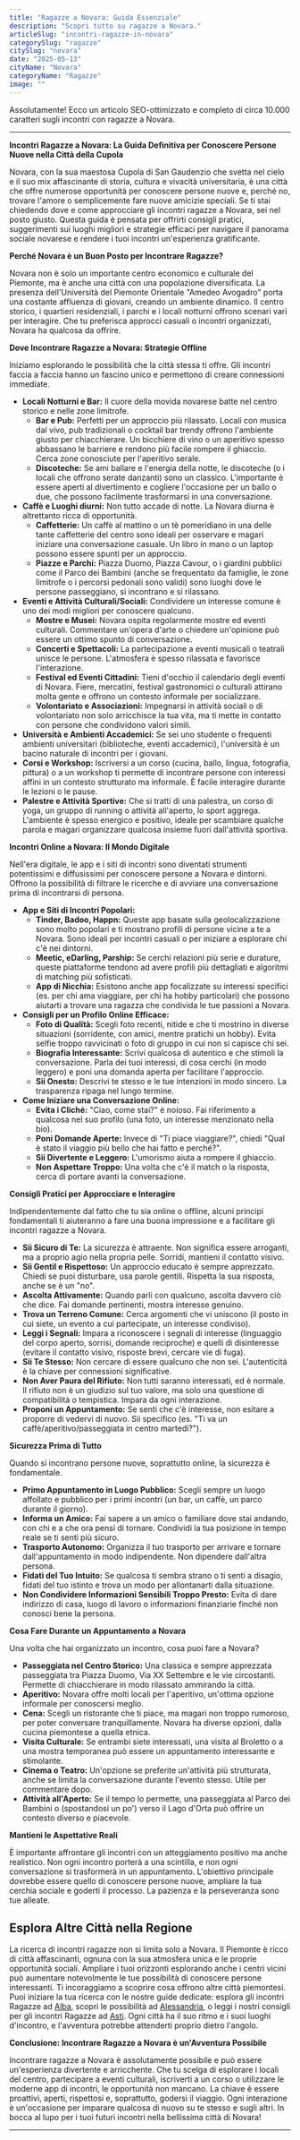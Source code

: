 ```yaml
---
title: "Ragazze a Novara: Guida Essenziale"
description: "Scopri tutto su ragazze a Novara."
articleSlug: "incontri-ragazze-in-novara" 
categorySlug: "ragazze"
citySlug: "novara"
date: "2025-05-13"
cityName: "Novara"
categoryName: "Ragazze"
image: ""
---
```


Assolutamente! Ecco un articolo SEO-ottimizzato e completo di circa 10.000 caratteri sugli incontri con ragazze a Novara.

---

**Incontri Ragazze a Novara: La Guida Definitiva per Conoscere Persone Nuove nella Città della Cupola**

Novara, con la sua maestosa Cupola di San Gaudenzio che svetta nel cielo e il suo mix affascinante di storia, cultura e vivacità universitaria, è una città che offre numerose opportunità per conoscere persone nuove e, perché no, trovare l'amore o semplicemente fare nuove amicizie speciali. Se ti stai chiedendo dove e come approcciare gli incontri ragazze a Novara, sei nel posto giusto. Questa guida è pensata per offrirti consigli pratici, suggerimenti sui luoghi migliori e strategie efficaci per navigare il panorama sociale novarese e rendere i tuoi incontri un'esperienza gratificante.

**Perché Novara è un Buon Posto per Incontrare Ragazze?**

Novara non è solo un importante centro economico e culturale del Piemonte, ma è anche una città con una popolazione diversificata. La presenza dell'Università del Piemonte Orientale "Amedeo Avogadro" porta una costante affluenza di giovani, creando un ambiente dinamico. Il centro storico, i quartieri residenziali, i parchi e i locali notturni offrono scenari vari per interagire. Che tu preferisca approcci casuali o incontri organizzati, Novara ha qualcosa da offrire.

**Dove Incontrare Ragazze a Novara: Strategie Offline**

Iniziamo esplorando le possibilità che la città stessa ti offre. Gli incontri faccia a faccia hanno un fascino unico e permettono di creare connessioni immediate.

*   **Locali Notturni e Bar:** Il cuore della movida novarese batte nel centro storico e nelle zone limitrofe.
    *   **Bar e Pub:** Perfetti per un approccio più rilassato. Locali con musica dal vivo, pub tradizionali o cocktail bar trendy offrono l'ambiente giusto per chiacchierare. Un bicchiere di vino o un aperitivo spesso abbassano le barriere e rendono più facile rompere il ghiaccio. Cerca zone conosciute per l'aperitivo serale.
    *   **Discoteche:** Se ami ballare e l'energia della notte, le discoteche (o i locali che offrono serate danzanti) sono un classico. L'importante è essere aperti al divertimento e cogliere l'occasione per un ballo o due, che possono facilmente trasformarsi in una conversazione.
*   **Caffè e Luoghi diurni:** Non tutto accade di notte. La Novara diurna è altrettanto ricca di opportunità.
    *   **Caffetterie:** Un caffè al mattino o un tè pomeridiano in una delle tante caffetterie del centro sono ideali per osservare e magari iniziare una conversazione casuale. Un libro in mano o un laptop possono essere spunti per un approccio.
    *   **Piazze e Parchi:** Piazza Duomo, Piazza Cavour, o i giardini pubblici come il Parco dei Bambini (anche se frequentato da famiglie, le zone limitrofe o i percorsi pedonali sono validi) sono luoghi dove le persone passeggiano, si incontrano e si rilassano.
*   **Eventi e Attività Culturali/Sociali:** Condividere un interesse comune è uno dei modi migliori per conoscere qualcuno.
    *   **Mostre e Musei:** Novara ospita regolarmente mostre ed eventi culturali. Commentare un'opera d'arte o chiedere un'opinione può essere un ottimo spunto di conversazione.
    *   **Concerti e Spettacoli:** La partecipazione a eventi musicali o teatrali unisce le persone. L'atmosfera è spesso rilassata e favorisce l'interazione.
    *   **Festival ed Eventi Cittadini:** Tieni d'occhio il calendario degli eventi di Novara. Fiere, mercatini, festival gastronomici o culturali attirano molta gente e offrono un contesto informale per socializzare.
    *   **Volontariato e Associazioni:** Impegnarsi in attività sociali o di volontariato non solo arricchisce la tua vita, ma ti mette in contatto con persone che condividono valori simili.
*   **Università e Ambienti Accademici:** Se sei uno studente o frequenti ambienti universitari (biblioteche, eventi accademici), l'università è un bacino naturale di incontri per i giovani.
*   **Corsi e Workshop:** Iscriversi a un corso (cucina, ballo, lingua, fotografia, pittura) o a un workshop ti permette di incontrare persone con interessi affini in un contesto strutturato ma informale. È facile interagire durante le lezioni o le pause.
*   **Palestre e Attività Sportive:** Che si tratti di una palestra, un corso di yoga, un gruppo di running o attività all'aperto, lo sport aggrega. L'ambiente è spesso energico e positivo, ideale per scambiare qualche parola e magari organizzare qualcosa insieme fuori dall'attività sportiva.

**Incontri Online a Novara: Il Mondo Digitale**

Nell'era digitale, le app e i siti di incontri sono diventati strumenti potentissimi e diffusissimi per conoscere persone a Novara e dintorni. Offrono la possibilità di filtrare le ricerche e di avviare una conversazione prima di incontrarsi di persona.

*   **App e Siti di Incontri Popolari:**
    *   **Tinder, Badoo, Happn:** Queste app basate sulla geolocalizzazione sono molto popolari e ti mostrano profili di persone vicine a te a Novara. Sono ideali per incontri casuali o per iniziare a esplorare chi c'è nei dintorni.
    *   **Meetic, eDarling, Parship:** Se cerchi relazioni più serie e durature, queste piattaforme tendono ad avere profili più dettagliati e algoritmi di matching più sofisticati.
    *   **App di Nicchia:** Esistono anche app focalizzate su interessi specifici (es. per chi ama viaggiare, per chi ha hobby particolari) che possono aiutarti a trovare una ragazza che condivida le tue passioni a Novara.
*   **Consigli per un Profilo Online Efficace:**
    *   **Foto di Qualità:** Scegli foto recenti, nitide e che ti mostrino in diverse situazioni (sorridente, con amici, mentre pratichi un hobby). Evita selfie troppo ravvicinati o foto di gruppo in cui non si capisce chi sei.
    *   **Biografia Interessante:** Scrivi qualcosa di autentico e che stimoli la conversazione. Parla dei tuoi interessi, di cosa cerchi (in modo leggero) e poni una domanda aperta per facilitare l'approccio.
    *   **Sii Onesto:** Descrivi te stesso e le tue intenzioni in modo sincero. La trasparenza ripaga nel lungo termine.
*   **Come Iniziare una Conversazione Online:**
    *   **Evita i Cliché:** "Ciao, come stai?" è noioso. Fai riferimento a qualcosa nel suo profilo (una foto, un interesse menzionato nella bio).
    *   **Poni Domande Aperte:** Invece di "Ti piace viaggiare?", chiedi "Qual è stato il viaggio più bello che hai fatto e perché?".
    *   **Sii Divertente e Leggero:** L'umorismo aiuta a rompere il ghiaccio.
    *   **Non Aspettare Troppo:** Una volta che c'è il match o la risposta, cerca di portare avanti la conversazione.

**Consigli Pratici per Approcciare e Interagire**

Indipendentemente dal fatto che tu sia online o offline, alcuni principi fondamentali ti aiuteranno a fare una buona impressione e a facilitare gli incontri ragazze a Novara.

*   **Sii Sicuro di Te:** La sicurezza è attraente. Non significa essere arroganti, ma a proprio agio nella propria pelle. Sorridi, mantieni il contatto visivo.
*   **Sii Gentil e Rispettoso:** Un approccio educato è sempre apprezzato. Chiedi se puoi disturbare, usa parole gentili. Rispetta la sua risposta, anche se è un "no".
*   **Ascolta Attivamente:** Quando parli con qualcuno, ascolta davvero ciò che dice. Fai domande pertinenti, mostra interesse genuino.
*   **Trova un Terreno Comune:** Cerca argomenti che vi uniscono (il posto in cui siete, un evento a cui partecipate, un interesse condiviso).
*   **Leggi i Segnali:** Impara a riconoscere i segnali di interesse (linguaggio del corpo aperto, sorrisi, domande reciproche) e quelli di disinteresse (evitare il contatto visivo, risposte brevi, cercare vie di fuga).
*   **Sii Te Stesso:** Non cercare di essere qualcuno che non sei. L'autenticità è la chiave per connessioni significative.
*   **Non Aver Paura del Rifiuto:** Non tutti saranno interessati, ed è normale. Il rifiuto non è un giudizio sul tuo valore, ma solo una questione di compatibilità o tempistica. Impara da ogni interazione.
*   **Proponi un Appuntamento:** Se senti che c'è interesse, non esitare a proporre di vedervi di nuovo. Sii specifico (es. "Ti va un caffè/aperitivo/passeggiata in centro martedì?").

**Sicurezza Prima di Tutto**

Quando si incontrano persone nuove, soprattutto online, la sicurezza è fondamentale.

*   **Primo Appuntamento in Luogo Pubblico:** Scegli sempre un luogo affollato e pubblico per i primi incontri (un bar, un caffè, un parco durante il giorno).
*   **Informa un Amico:** Fai sapere a un amico o familiare dove stai andando, con chi e a che ora pensi di tornare. Condividi la tua posizione in tempo reale se ti senti più sicuro.
*   **Trasporto Autonomo:** Organizza il tuo trasporto per arrivare e tornare dall'appuntamento in modo indipendente. Non dipendere dall'altra persona.
*   **Fidati del Tuo Intuito:** Se qualcosa ti sembra strano o ti senti a disagio, fidati del tuo istinto e trova un modo per allontanarti dalla situazione.
*   **Non Condividere Informazioni Sensibili Troppo Presto:** Evita di dare indirizzo di casa, luogo di lavoro o informazioni finanziarie finché non conosci bene la persona.

**Cosa Fare Durante un Appuntamento a Novara**

Una volta che hai organizzato un incontro, cosa puoi fare a Novara?

*   **Passeggiata nel Centro Storico:** Una classica e sempre apprezzata passeggiata tra Piazza Duomo, Via XX Settembre e le vie circostanti. Permette di chiacchierare in modo rilassato ammirando la città.
*   **Aperitivo:** Novara offre molti locali per l'aperitivo, un'ottima opzione informale per conoscersi meglio.
*   **Cena:** Scegli un ristorante che ti piace, ma magari non troppo rumoroso, per poter conversare tranquillamente. Novara ha diverse opzioni, dalla cucina piemontese a quella etnica.
*   **Visita Culturale:** Se entrambi siete interessati, una visita al Broletto o a una mostra temporanea può essere un appuntamento interessante e stimolante.
*   **Cinema o Teatro:** Un'opzione se preferite un'attività più strutturata, anche se limita la conversazione durante l'evento stesso. Utile per commentare dopo.
*   **Attività all'Aperto:** Se il tempo lo permette, una passeggiata al Parco dei Bambini o (spostandosi un po') verso il Lago d'Orta può offrire un contesto diverso e piacevole.

**Mantieni le Aspettative Reali**

È importante affrontare gli incontri con un atteggiamento positivo ma anche realistico. Non ogni incontro porterà a una scintilla, e non ogni conversazione si trasformerà in un appuntamento. L'obiettivo principale dovrebbe essere quello di conoscere persone nuove, ampliare la tua cerchia sociale e goderti il processo. La pazienza e la perseveranza sono tue alleate.

## Esplora Altre Città nella Regione

La ricerca di incontri ragazze non si limita solo a Novara. Il Piemonte è ricco di città affascinanti, ognuna con la sua atmosfera unica e le proprie opportunità sociali. Ampliare i tuoi orizzonti esplorando anche i centri vicini può aumentare notevolmente le tue possibilità di conoscere persone interessanti. Ti incoraggiamo a scoprire cosa offrono altre città piemontesi. Puoi iniziare la tua ricerca con le nostre guide dedicate: esplora gli incontri Ragazze ad [Alba](/alba/ragazze/incontri-ragazze-in-alba), scopri le possibilità ad [Alessandria](/alessandria/ragazze/incontri-ragazze-in-alessandria), o leggi i nostri consigli per gli incontri Ragazze ad [Asti](/asti/ragazze/incontri-ragazze-in-asti). Ogni città ha il suo ritmo e i suoi luoghi d'incontro, e l'avventura potrebbe attenderti proprio dietro l'angolo.

**Conclusione: Incontrare Ragazze a Novara è un'Avventura Possibile**

Incontrare ragazze a Novara è assolutamente possibile e può essere un'esperienza divertente e arricchente. Che tu scelga di esplorare i locali del centro, partecipare a eventi culturali, iscriverti a un corso o utilizzare le moderne app di incontri, le opportunità non mancano. La chiave è essere proattivi, aperti, rispettosi e, soprattutto, godersi il viaggio. Ogni interazione è un'occasione per imparare qualcosa di nuovo su te stesso e sugli altri. In bocca al lupo per i tuoi futuri incontri nella bellissima città di Novara!

---
